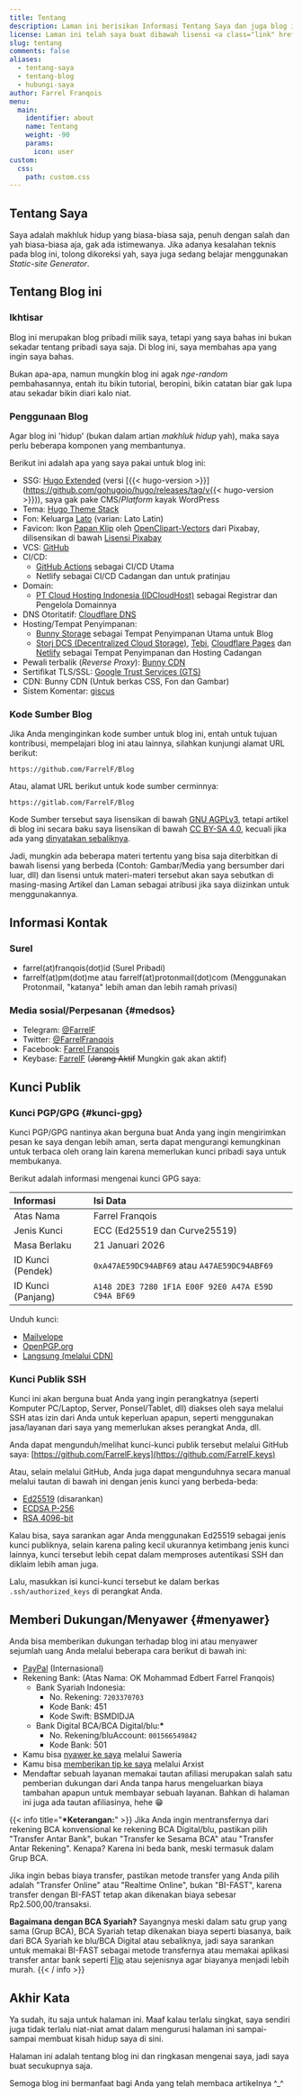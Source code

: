 ```yaml
---
title: Tentang
description: Laman ini berisikan Informasi Tentang Saya dan juga blog ini, bagi yang ingin kenalan bisa kunjungi laman ini
license: Laman ini telah saya buat dibawah lisensi <a class="link" href="https://creativecommons.org/licenses/by-nd/4.0/" target="_blank" rel="noopener">CC BY-ND 4.0</a>
slug: tentang
comments: false
aliases: 
  - tentang-saya
  - tentang-blog
  - hubungi-saya
author: Farrel Franqois
menu:
  main:
    identifier: about
    name: Tentang
    weight: -90
    params:
      icon: user
custom:
  css:
    path: custom.css
---
```


## Tentang Saya
Saya adalah makhluk hidup yang biasa-biasa saja, penuh dengan salah dan yah biasa-biasa aja, gak ada istimewanya. Jika adanya kesalahan teknis pada blog ini, tolong dikoreksi yah, saya juga sedang belajar menggunakan _Static-site Generator_.

## Tentang Blog ini
### Ikhtisar
Blog ini merupakan blog pribadi milik saya, tetapi yang saya bahas ini bukan sekadar tentang pribadi saya saja. Di blog ini, saya membahas apa yang ingin saya bahas.

Bukan apa-apa, namun mungkin blog ini agak _nge-random_ pembahasannya, entah itu bikin tutorial, beropini, bikin catatan biar gak lupa atau sekadar bikin diari kalo niat.

### Penggunaan Blog
Agar blog ini 'hidup' (bukan dalam artian _makhluk hidup_ yah), maka saya perlu beberapa komponen yang membantunya.

Berikut ini adalah apa yang saya pakai untuk blog ini:

- SSG: [Hugo Extended](https://gohugo.io/) (versi [{{< hugo-version >}}](https://github.com/gohugoio/hugo/releases/tag/v{{< hugo-version >}})), saya gak pake CMS/_Platform_ kayak WordPress
- Tema: [Hugo Theme Stack](https://github.com/CaiJimmy/hugo-theme-stack)
- Fon: Keluarga [Lato](https://www.latofonts.com/) (varian: Lato Latin)
- Favicon: Ikon [Papan Klip](https://pixabay.com/images/id-1294565/) oleh [OpenClipart-Vectors](https://pixabay.com/users/openclipart-vectors-30363/) dari Pixabay, dilisensikan di bawah [Lisensi Pixabay](https://pixabay.com/service/license/)
- VCS: [GitHub](https://github.com)
- CI/CD:
  - [GitHub Actions](https://github.com/features/actions) sebagai CI/CD Utama
  - Netlify sebagai CI/CD Cadangan dan untuk pratinjau
- Domain:
  - [PT Cloud Hosting Indonesia (IDCloudHost)](https://afiliasi.farrel.franqois.id/idch/) sebagai Registrar dan Pengelola Domainnya
- DNS Otoritatif: [Cloudflare DNS](https://www.cloudflare.com/dns/)
- Hosting/Tempat Penyimpanan:
  - [Bunny Storage](https://afiliasi.farrel.franqois.id/bunny/storage/) sebagai Tempat Penyimpanan Utama untuk Blog
  - [Storj DCS (Decentralized Cloud Storage)](https://www.storj.io), [Tebi](https://tebi.io/), [Cloudflare Pages](https://pages.cloudflare.com/) dan [Netlify](https://www.netlify.com) sebagai Tempat Penyimpanan dan Hosting Cadangan
- Pewali terbalik (_Reverse Proxy_): [Bunny CDN](https://afiliasi.farrel.franqois.id/bunny/cdn/)
- Sertifikat TLS/SSL: [Google Trust Services (GTS)](https://pki.goog)
- CDN: Bunny CDN (Untuk berkas CSS, Fon dan Gambar)
- Sistem Komentar: [giscus](https://giscus.app)

### Kode Sumber Blog
Jika Anda menginginkan kode sumber untuk blog ini, entah untuk tujuan kontribusi, mempelajari blog ini atau lainnya, silahkan kunjungi alamat URL berikut:

```plain
https://github.com/FarrelF/Blog
```

Atau, alamat URL berikut untuk kode sumber cerminnya:

```plain
https://gitlab.com/FarrelF/Blog
```

Kode Sumber tersebut saya lisensikan di bawah [GNU AGPLv3](https://github.com/FarrelF/Blog/blob/main/LICENSE), tetapi artikel di blog ini secara baku saya lisensikan di bawah [CC BY-SA 4.0](https://creativecommons.org/licenses/by-sa/4.0/), kecuali jika ada yang [dinyatakan sebaliknya](/ketentuan-dan-kebijakan-blog/).

Jadi, mungkin ada beberapa materi tertentu yang bisa saja diterbitkan di bawah lisensi yang berbeda (Contoh: Gambar/Media yang bersumber dari luar, dll) dan lisensi untuk materi-materi tersebut akan saya sebutkan di masing-masing Artikel dan Laman sebagai atribusi jika saya diizinkan untuk menggunakannya.

## Informasi Kontak
### Surel
- farrel(at)franqois(dot)id (Surel Pribadi)
- farrelf(at)pm(dot)me atau farrelf(at)protonmail(dot)com (Menggunakan Protonmail, "katanya" lebih aman dan lebih ramah privasi)

### Media sosial/Perpesanan {#medsos}
- Telegram: [@FarrelF](https://t.me/FarrelF)
- Twitter: [@FarrelFranqois](https://twitter.com/FarrelFranqois)
- Facebook: [Farrel Franqois](https://www.facebook.com/FarrelFranqois)
- Keybase: [FarrelF](https://keybase.io/farrelf) (~~Jarang Aktif~~ Mungkin gak akan aktif)

## Kunci Publik
### Kunci PGP/GPG {#kunci-gpg}
Kunci PGP/GPG nantinya akan berguna buat Anda yang ingin mengirimkan pesan ke saya dengan lebih aman, serta dapat mengurangi kemungkinan untuk terbaca oleh orang lain karena memerlukan kunci pribadi saya untuk membukanya.

Berikut adalah informasi mengenai kunci GPG saya:

|<span class="tab-center">Informasi</span>|<span class="tab-center">Isi Data</span>|
|:--------------------|:-------------------------------------------------------------|
| Atas Nama           | Farrel Franqois                                              |
| Jenis Kunci         | ECC (Ed25519 dan Curve25519)                                 |
| Masa Berlaku        | 21 Januari 2026                                              |
| ID Kunci (Pendek)   | `0xA47AE59DC94ABF69` atau `A47AE59DC94ABF69`                 |
| ID Kunci (Panjang)  | `A148 2DE3 7280 1F1A E00F 92E0 A47A E59D C94A BF69`          |

Unduh kunci:
- [Mailvelope](https://keys.mailvelope.com/pks/lookup?op=get&search=0xA47AE59DC94ABF69)
- [OpenPGP\.org](https://keys.openpgp.org/search?q=A1482DE372801F1AE00F92E0A47AE59DC94ABF69)
- [Langsung (melalui CDN)](/0xA47AE59DC94ABF69.asc)

### Kunci Publik SSH
Kunci ini akan berguna buat Anda yang ingin perangkatnya (seperti Komputer PC/Laptop, Server, Ponsel/Tablet, dll) diakses oleh saya melalui SSH atas izin dari Anda untuk keperluan apapun, seperti menggunakan jasa/layanan dari saya yang memerlukan akses perangkat Anda, dll.

Anda dapat mengunduh/melihat kunci-kunci publik tersebut melalui GitHub saya: [https://github.com/FarrelF.keys](https://github.com/FarrelF.keys)

Atau, selain melalui GitHub, Anda juga dapat mengunduhnya secara manual melalui tautan di bawah ini dengan jenis kunci yang berbeda-beda:

- [Ed25519](/ssh/id_ed25519.pub) (disarankan)
- [ECDSA P-256](/ssh/id_ecdsa.pub)
- [RSA 4096-bit](/ssh/id_rsa.pub)

Kalau bisa, saya sarankan agar Anda menggunakan Ed25519 sebagai jenis kunci publiknya, selain karena paling kecil ukurannya ketimbang jenis kunci lainnya, kunci tersebut lebih cepat dalam memproses autentikasi SSH dan diklaim lebih aman juga.

Lalu, masukkan isi kunci-kunci tersebut ke dalam berkas `.ssh/authorized_keys` di perangkat Anda.

## Memberi Dukungan/Menyawer {#menyawer}
Anda bisa memberikan dukungan terhadap blog ini atau menyawer sejumlah uang Anda melalui beberapa cara berikut di bawah ini:

- [PayPal](https://paypal.me/FarrelF) (Internasional)
- Rekening Bank: (Atas Nama: OK Mohammad Edbert Farrel Franqois)
  - Bank Syariah Indonesia:
    - No. Rekening: `7203370703`
    - Kode Bank: 451
    - Kode Swift: BSMDIDJA
  - Bank Digital BCA/BCA Digital/blu:**\***
    - No. Rekening/bluAccount: `001566549842`
    - Kode Bank: 501
- Kamu bisa [nyawer ke saya](https://saweria.co/FarrelFranqois) melalui Saweria
- Kamu bisa [memberikan tip ke saya](https://arxist.id/farrelf/tip) melalui Arxist
- Mendaftar sebuah layanan memakai tautan afiliasi merupakan salah satu pemberian dukungan dari Anda tanpa harus mengeluarkan biaya tambahan apapun untuk membayar sebuah layanan. Bahkan di halaman ini juga ada tautan afiliasinya, hehe 😁

{{< info title="**\*Keterangan:**" >}}
Jika Anda ingin mentransfernya dari rekening BCA konvensional ke rekening BCA Digital/blu, pastikan pilih "Transfer Antar Bank", bukan "Transfer ke Sesama BCA" atau "Transfer Antar Rekening". Kenapa? Karena ini beda bank, meski termasuk dalam Grup BCA.

Jika ingin bebas biaya transfer, pastikan metode transfer yang Anda pilih adalah "Transfer Online" atau "Realtime Online", bukan "BI-FAST", karena transfer dengan BI-FAST tetap akan dikenakan biaya sebesar Rp2.500,00/transaksi.

**Bagaimana dengan BCA Syariah?** Sayangnya meski dalam satu grup yang sama (Grup BCA), BCA Syariah tetap dikenakan biaya seperti biasanya, baik dari BCA Syariah ke blu/BCA Digital atau sebaliknya, jadi saya sarankan untuk memakai BI-FAST sebagai metode transfernya atau memakai aplikasi transfer antar bank seperti [Flip](https://afiliasi.farrel.franqois.id/flip/) atau sejenisnya agar biayanya menjadi lebih murah.
{{< / info >}}

## Akhir Kata
Ya sudah, itu saja untuk halaman ini. Maaf kalau terlalu singkat, saya sendiri juga tidak terlalu niat-niat amat dalam mengurusi halaman ini sampai-sampai membuat kisah hidup saya di sini.

Halaman ini adalah tentang blog ini dan ringkasan mengenai saya, jadi saya buat secukupnya saja.

Semoga blog ini bermanfaat bagi Anda yang telah membaca artikelnya ^_^
